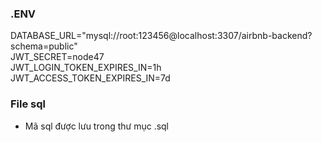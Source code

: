 ### .ENV
DATABASE_URL="mysql://root:123456@localhost:3307/airbnb-backend?schema=public" <br>
JWT_SECRET=node47 <br>
JWT_LOGIN_TOKEN_EXPIRES_IN=1h <br>
JWT_ACCESS_TOKEN_EXPIRES_IN=7d
### File sql
- Mã sql được lưu trong thư mục .sql